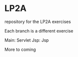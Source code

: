 # LP2A
repository for the LP2A exercises

Each branch is a different exercise

Main: Servlet
Jsp: Jsp

More to coming

